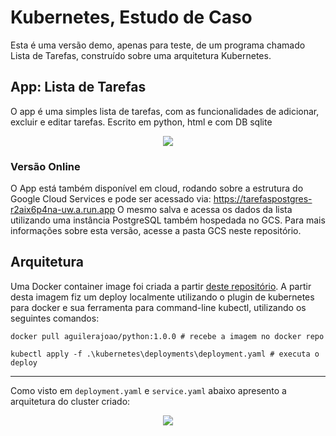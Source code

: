 # Kubernetes, Estudo de Caso
Esta é uma versão demo, apenas para teste, de um programa chamado Lista de Tarefas, construído sobre uma arquitetura Kubernetes.

## App: Lista de Tarefas
O app é uma simples lista de tarefas, com as funcionalidades de adicionar, excluir e editar tarefas. Escrito em python, html e com DB sqlite

<p align="center">
  <img src="https://user-images.githubusercontent.com/68448759/134955365-1ec005ff-f84c-4fb6-a577-e6ff1bdd1db7.PNG" />
</p>

### Versão Online
O App está também disponível em cloud, rodando sobre a estrutura do Google Cloud Services e pode ser acessado via: https://tarefaspostgres-r2aix6p4na-uw.a.run.app
O mesmo salva e acessa os dados da lista utilizando uma instância PostgreSQL também hospedada no GCS.
Para mais informações sobre esta versão, acesse a pasta GCS neste repositório.

## Arquitetura
Uma Docker container image foi criada a partir [deste repositório](https://hub.docker.com/repository/docker/aguilerajoao/python).
A partir desta imagem fiz um deploy localmente utilizando o plugin de kubernetes para docker e sua ferramenta para command-line kubectl, utilizando os seguintes comandos:

`docker pull aguilerajoao/python:1.0.0 # recebe a imagem no docker repo`

`kubectl apply -f .\kubernetes\deployments\deployment.yaml # executa o deploy`

---------

Como visto em `deployment.yaml` e `service.yaml` abaixo apresento a arquitetura do cluster criado:

<p align="center">
  <img src="https://user-images.githubusercontent.com/68448759/134965244-d70df5ea-03e4-4a19-81e6-d6e6ccbcfe34.png" />
</p>


